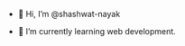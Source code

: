 - 👋 Hi, I’m @shashwat-nayak
<!-- - 👀 I’m interested in  -->
- 🌱 I’m currently learning web development.
<!-- - 💞️ I’m looking to collaborate on ... -->
<!-- - 📫 How to reach me ... -->

<!---
shashwat-nayak/shashwat-nayak is a ✨ special ✨ repository because its `README.md` (this file) appears on your GitHub profile.
You can click the Preview link to take a look at your changes.
--->
